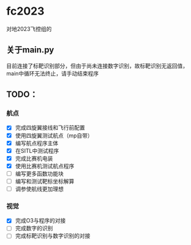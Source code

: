 # fc2023
对地2023飞控组的

## 关于main.py

目前连接了标靶识别部分，但由于尚未连接数字识别，故标靶识别无返回值，main中循环无法终止，请手动结束程序

## TODO：

### 航点
- [x] 完成四旋翼接线和飞行前配置
- [x] 使用四旋翼测试航点（mp自带）
- [x] 编写航点程序主体
- [x] 在SITL中测试程序
- [x] 完成比赛机电装
- [x] 使用比赛机测试航点程序
- [ ] 编写更多函数功能块
- [ ] 编写和测试靶标坐标解算
- [ ] 调参使航线更加理想

### 视觉
- [x] 完成O3与程序的对接
- [ ] 完成数字的识别
- [ ] 完成标靶识别与数字识别的对接

